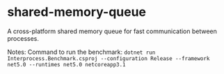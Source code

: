 # shared-memory-queue
A cross-platform shared memory queue for fast communication between processes. 

Notes:
Command to run the benchmark: `dotnet run Interprocess.Benchmark.csproj --configuration Release --framework net5.0 --runtimes net5.0 netcoreapp3.1`

